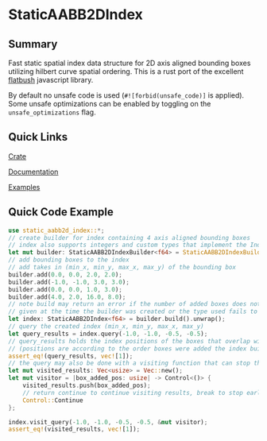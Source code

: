 # StaticAABB2DIndex

## Summary

Fast static spatial index data structure for 2D axis aligned bounding boxes utilizing hilbert curve
spatial ordering. This is a rust port of the excellent
[flatbush](https://github.com/mourner/flatbush) javascript library.

By default no unsafe code is used (`#![forbid(unsafe_code)]` is applied). Some unsafe optimizations
can be enabled by toggling on the `unsafe_optimizations` flag.

## Quick Links

[Crate](https://crates.io/crates/static_aabb2d_index)

[Documentation](https://docs.rs/static_aabb2d_index/latest/static_aabb2d_index/)

[Examples](/examples)

## Quick Code Example

```rust
use static_aabb2d_index::*;
// create builder for index containing 4 axis aligned bounding boxes
// index also supports integers and custom types that implement the IndexableNum trait
let mut builder: StaticAABB2DIndexBuilder<f64> = StaticAABB2DIndexBuilder::new(4);
// add bounding boxes to the index
// add takes in (min_x, min_y, max_x, max_y) of the bounding box
builder.add(0.0, 0.0, 2.0, 2.0);
builder.add(-1.0, -1.0, 3.0, 3.0);
builder.add(0.0, 0.0, 1.0, 3.0);
builder.add(4.0, 2.0, 16.0, 8.0);
// note build may return an error if the number of added boxes does not equal the static size
// given at the time the builder was created or the type used fails to cast to/from a u16
let index: StaticAABB2DIndex<f64> = builder.build().unwrap();
// query the created index (min_x, min_y, max_x, max_y)
let query_results = index.query(-1.0, -1.0, -0.5, -0.5);
// query_results holds the index positions of the boxes that overlap with the box given
// (positions are according to the order boxes were added the index builder)
assert_eq!(query_results, vec![1]);
// the query may also be done with a visiting function that can stop the query early
let mut visited_results: Vec<usize> = Vec::new();
let mut visitor = |box_added_pos: usize| -> Control<()> {
    visited_results.push(box_added_pos);
    // return continue to continue visiting results, break to stop early
    Control::Continue
};

index.visit_query(-1.0, -1.0, -0.5, -0.5, &mut visitor);
assert_eq!(visited_results, vec![1]);
```
